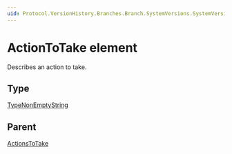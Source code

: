 ```yaml
---
uid: Protocol.VersionHistory.Branches.Branch.SystemVersions.SystemVersion.MajorVersions.MajorVersion.Changes.Change.ActionsToTake.ActionToTake
---
```


# ActionToTake element

Describes an action to take.

## Type

[TypeNonEmptyString](xref:Protocol-TypeNonEmptyString)

## Parent

[ActionsToTake](xref:Protocol.VersionHistory.Branches.Branch.SystemVersions.SystemVersion.MajorVersions.MajorVersion.Changes.Change.ActionsToTake)
